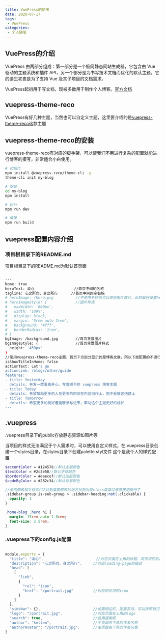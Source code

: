 ```yaml
---
title: VuePress的使用
date: 2020-07-17
tags:
 - VuePress
categories:
 - 个人随笔 
---
```


## VuePress的介绍
VuePress 由两部分组成：第一部分是一个极简静态网站生成器，它包含由 Vue 驱动的主题系统和插件 API，另一个部分是为书写技术文档而优化的默认主题，它的诞生初衷是为了支持 Vue 及其子项目的文档需求。

VuePress起初用于写文档，现被多数用于制作个人博客。[官方文档](https://v1.vuepress.vuejs.org/zh/theme/default-theme-config.html)



## vuepress-theme-reco
VuePress有好几种主题，当然也可以自定义主题，这里要介绍的是[vuepress-theme-reco](https://vuepress-theme-reco.recoluan.com/)这款主题

## vuepress-theme-reco的安装
vuepress-theme-reco有对应的脚手架，可以使我们不用进行复杂的配置就能进行博客的攥写，非常适合小白使用。

```bash
# 初始化
npm install @vuepress-reco/theme-cli -g
theme-cli init my-blog

# 安装
cd my-blog
npm install

# 运行
npm run dev

# 编译
npm run build
```

## vuepress配置内容介绍
### 项目根目录下的README.md
项目根目录下的README.md为默认首页面
```bash

---
home: true
heroText: 渝心                  //首页中间的名称
tagline: 心之所向，身之所行      //首页中间的座右铭
# heroImage: /hero.png          //不使用名称也可以使用图片替代，此时最好设置heroText: null
# heroImageStyle: {             //图片样式
#   maxWidth: '600px',
#   width: '100%',
#   display: block,
#   margin: '9rem auto 2rem',
#   background: '#fff',
#   borderRadius: '1rem',
# }
bgImage: /background.jpg        //首页背景图片
bgImageStyle: {                 //首页背景图片样式
  height: '450px'
}
//使用vuepress-theme-reco主题，首页下方部分显示的是博客文章，所以下面配置的不进行显示
isShowTitleInHome: false
actionText: Let's go
actionLink: /blogs/other/guide
features:
- title: Yesterday
  details: 开发一款看着开心、写着顺手的 vuepress 博客主题
- title: Today
  details: 希望帮助更多的人花更多的时间在内容创作上，而不是博客搭建上
- title: Tomorrow
  details: 希望更多的爱好者能够参与进来，帮助这个主题更好的成长
---
```

## .vuepress
.vuepress目录下的public存放静态资源如图片等

当项目的样式无法满足于个人需求时，可以使用自定义样式，在.vuepress目录创建一个styles目录，在styles目录下创建palette.styl文件
这个是我个人的样式配置
```scss
$accentColor = #124578//默认主题颜色
$textColor = #2c3e50//默认字体颜色
$borderColor = #eaecef//默认边框颜色
$codeBgColor = #282c34//默认背景颜色

//示例修改相关样式f12找到需要修改的地方找到对应class类拿过来直接用就行了
.sidebar-group.is-sub-group > .sidebar-heading:not(.clickable) {
  opacity: 1
}

.home-blog .hero h1 {
  margin: 15rem auto 1.8rem;
  font-size: 2.5rem;
}
```

### .vuepress下的config.js配置
```js

module.exports = {
  "title": "渝心",                        //对应页面左上角的标题，网页项的名称，loading-page的名称
  "description": "心之所向，身之所行",     //对应loading-page的描述
  "head": [
    [
      "link",
      {
        "rel": "icon",
        "href": "/portrait.jpg"         //对应网页项的icon
      }
    ]
  ],
  "sidebar": {},                        //设置侧边栏，配置灵活，可以按照自己的想法进行设置
  "logo": "/portrait.jpg",              //对应页面左上角的logo
  "search": true,                       //启用搜索框
  "author": "kellen",                   //主页面右下角的作者名称
  "authorAvatar": "/portrait.jpg",      //主页面右下角的作者头像
}


```